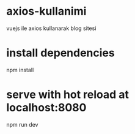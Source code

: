 # axios-kullanimi
vuejs ile axios kullanarak blog sitesi
# install dependencies
npm install

# serve with hot reload at localhost:8080
npm run dev
